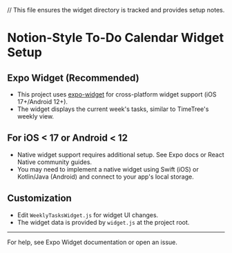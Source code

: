// This file ensures the widget directory is tracked and provides setup notes.

# Notion-Style To-Do Calendar Widget Setup

## Expo Widget (Recommended)
- This project uses [expo-widget](https://docs.expo.dev/versions/latest/sdk/widget/) for cross-platform widget support (iOS 17+/Android 12+).
- The widget displays the current week's tasks, similar to TimeTree's weekly view.

## For iOS < 17 or Android < 12
- Native widget support requires additional setup. See Expo docs or React Native community guides.
- You may need to implement a native widget using Swift (iOS) or Kotlin/Java (Android) and connect to your app's local storage.

## Customization
- Edit `WeeklyTasksWidget.js` for widget UI changes.
- The widget data is provided by `widget.js` at the project root.

---

For help, see Expo Widget documentation or open an issue.
